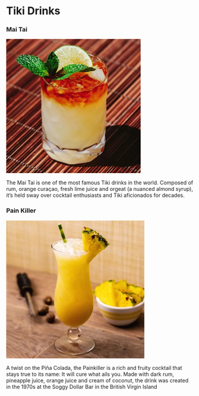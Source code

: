 # Tiki Drinks

### Mai Tai
![](img/mai_tai.png)

The Mai Tai is one of the most famous Tiki drinks in the world. Composed of rum, orange curaçao, fresh lime juice and orgeat (a nuanced almond syrup), it’s held sway over cocktail enthusiasts and Tiki aficionados for decades.

### Pain Killer
![](img/pain_killer.png)

A twist on the Piña Colada, the Painkiller is a rich and fruity cocktail that stays true to its name: It will cure what ails you. Made with dark rum, pineapple juice, orange juice and cream of coconut, the drink was created in the 1970s at the Soggy Dollar Bar in the British Virgin Island